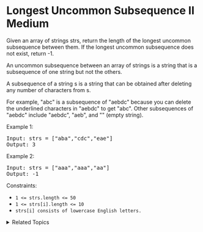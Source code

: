 # Longest Uncommon Subsequence II<br> Medium

Given an array of strings strs, return the length of the longest uncommon subsequence between them. If the longest uncommon subsequence does not exist, return -1.

An uncommon subsequence between an array of strings is a string that is a subsequence of one string but not the others.

A subsequence of a string s is a string that can be obtained after deleting any number of characters from s.

For example, "abc" is a subsequence of "aebdc" because you can delete the underlined characters in "aebdc" to get "abc". Other subsequences of "aebdc" include "aebdc", "aeb", and "" (empty string).


Example 1:

<pre>
Input: strs = ["aba","cdc","eae"]
Output: 3
</pre>

Example 2:

<pre>
Input: strs = ["aaa","aaa","aa"]
Output: -1
</pre>

Constraints:

- `1 <= strs.length <= 50`
- `1 <= strs[i].length <= 10`
- `strs[i] consists of lowercase English letters.`

<details>

<summary> Related Topics </summary>

-   `String`
-	`Trie`

</details>

